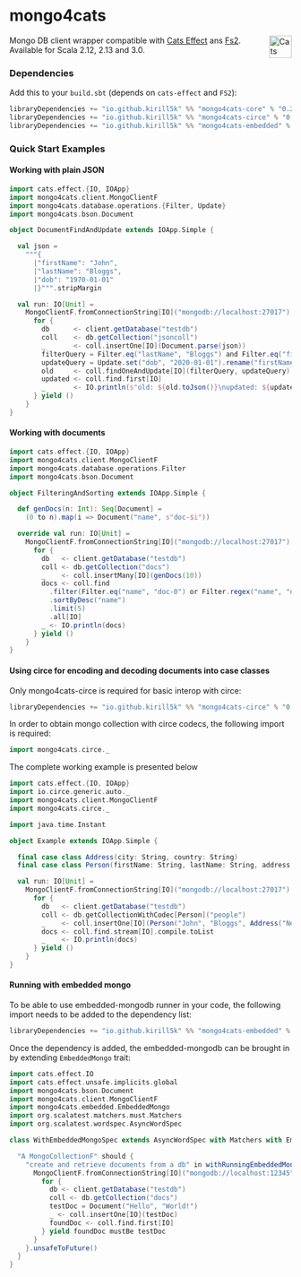 mongo4cats
==========

<a href="https://typelevel.org/cats/"><img src="https://typelevel.org/cats/img/cats-badge.svg" height="40px" align="right" alt="Cats friendly" /></a>

Mongo DB client wrapper compatible with [Cats Effect](https://typelevel.org/cats-effect/) ans [Fs2](http://fs2.io/).
Available for Scala 2.12, 2.13 and 3.0.

### Dependencies

Add this to your `build.sbt` (depends on `cats-effect` and `FS2`):

```scala
libraryDependencies += "io.github.kirill5k" %% "mongo4cats-core" % "0.2.18"
libraryDependencies += "io.github.kirill5k" %% "mongo4cats-circe" % "0.2.18"// circe support
libraryDependencies += "io.github.kirill5k" %% "mongo4cats-embedded" % "0.2.18" // usefull for unit testing
```

### Quick Start Examples

#### Working with plain JSON

```scala
import cats.effect.{IO, IOApp}
import mongo4cats.client.MongoClientF
import mongo4cats.database.operations.{Filter, Update}
import mongo4cats.bson.Document

object DocumentFindAndUpdate extends IOApp.Simple {

  val json =
    """{
      |"firstName": "John",
      |"lastName": "Bloggs",
      |"dob": "1970-01-01"
      |}""".stripMargin

  val run: IO[Unit] =
    MongoClientF.fromConnectionString[IO]("mongodb://localhost:27017").use { client =>
      for {
        db      <- client.getDatabase("testdb")
        coll    <- db.getCollection("jsoncoll")
        _       <- coll.insertOne[IO](Document.parse(json))
        filterQuery = Filter.eq("lastName", "Bloggs") and Filter.eq("firstName", "John")
        updateQuery = Update.set("dob", "2020-01-01").rename("firstName", "name").currentTimestamp("updatedAt").unset("lastName")
        old     <- coll.findOneAndUpdate[IO](filterQuery, updateQuery)
        updated <- coll.find.first[IO]
        _       <- IO.println(s"old: ${old.toJson()}\nupdated: ${updated.toJson()}")
      } yield ()
    }
}
```

#### Working with documents

```scala
import cats.effect.{IO, IOApp}
import mongo4cats.client.MongoClientF
import mongo4cats.database.operations.Filter
import mongo4cats.bson.Document

object FilteringAndSorting extends IOApp.Simple {

  def genDocs(n: Int): Seq[Document] =
    (0 to n).map(i => Document("name", s"doc-$i"))

  override val run: IO[Unit] =
    MongoClientF.fromConnectionString[IO]("mongodb://localhost:27017").use { client =>
      for {
        db   <- client.getDatabase("testdb")
        coll <- db.getCollection("docs")
        _    <- coll.insertMany[IO](genDocs(10))
        docs <- coll.find
          .filter(Filter.eq("name", "doc-0") or Filter.regex("name", "doc-[2-7]"))
          .sortByDesc("name")
          .limit(5)
          .all[IO]
        _ <- IO.println(docs)
      } yield ()
    }
}
```

#### Using circe for encoding and decoding documents into case classes

Only mongo4cats-circe is required for basic interop with circe:
```scala
libraryDependencies += "io.github.kirill5k" %% "mongo4cats-circe" % "0.2.18"
```

In order to obtain mongo collection with circe codecs, the following import is required:
```scala
import mongo4cats.circe._
```

The complete working example is presented below

```scala
import cats.effect.{IO, IOApp}
import io.circe.generic.auto._
import mongo4cats.client.MongoClientF
import mongo4cats.circe._

import java.time.Instant

object Example extends IOApp.Simple {

  final case class Address(city: String, country: String)
  final case class Person(firstName: String, lastName: String, address: Address, registrationDate: Instant)

  val run: IO[Unit] =
    MongoClientF.fromConnectionString[IO]("mongodb://localhost:27017").use { client =>
      for {
        db   <- client.getDatabase("testdb")
        coll <- db.getCollectionWithCodec[Person]("people")
        _    <- coll.insertOne[IO](Person("John", "Bloggs", Address("New-York", "USA"), Instant.now()))
        docs <- coll.find.stream[IO].compile.toList
        _    <- IO.println(docs)
      } yield ()
    }
}
```

#### Running with embedded mongo

To be able to use embedded-mongodb runner in your code, the following import needs to be added to the dependency list:
```scala
libraryDependencies += "io.github.kirill5k" %% "mongo4cats-embedded" % "0.2.18"
```

Once the dependency is added, the embedded-mongodb can be brought in by extending `EmbeddedMongo` trait:

```scala
import cats.effect.IO
import cats.effect.unsafe.implicits.global
import mongo4cats.bson.Document
import mongo4cats.client.MongoClientF
import mongo4cats.embedded.EmbeddedMongo
import org.scalatest.matchers.must.Matchers
import org.scalatest.wordspec.AsyncWordSpec

class WithEmbeddedMongoSpec extends AsyncWordSpec with Matchers with EmbeddedMongo {

  "A MongoCollectionF" should {
    "create and retrieve documents from a db" in withRunningEmbeddedMongo("localhost", 12345) {
      MongoClientF.fromConnectionString[IO]("mongodb://localhost:12345").use { client =>
        for {
          db <- client.getDatabase("testdb")
          coll <- db.getCollection("docs")
          testDoc = Document("Hello", "World!")
          _ <- coll.insertOne[IO](testDoc)
          foundDoc <- coll.find.first[IO]
        } yield foundDoc mustBe testDoc
      }
    }.unsafeToFuture()
  }
}
```
